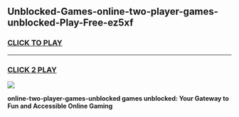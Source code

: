 
## Unblocked-Games-online-two-player-games-unblocked-Play-Free-ez5xf
<h3>
<a href="https://premium76.site?title=online-two-player-games-unblocked&ref=10A">CLICK TO PLAY</a></h3>
<hr>

<h3>
<a href="https://premium76.site?title=online-two-player-games-unblocked&ref=10A">CLICK 2 PLAY</a>
  
</h3>

<a href="https://premium76.site?title=online-two-player-games-unblocked&ref=10A"><img src="https://clearcache.store/games.png"></a>


**online-two-player-games-unblocked games unblocked: Your Gateway to Fun and Accessible Online Gaming**
